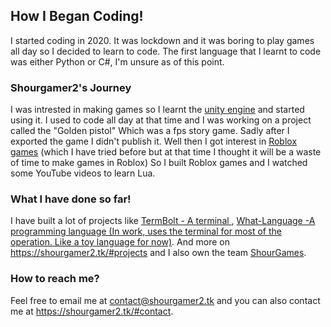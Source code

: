 ## How I Began Coding!

I started coding in 2020. It was lockdown and it was boring to play games all day so I decided to learn to code. The first language that I learnt to code was either Python or C#, I'm unsure as of this point.

### Shourgamer2's Journey

I was intrested in making games so I learnt the [unity engine](https://unity.com) and started using it. I used to code all day at that time and I was working on a project called the "Golden pistol"
Which was a fps story game. Sadly after I exported the game I didn't publish it. Well then I got interest in [Roblox games](https://roblox.com/groups/11702007/shour-games) (which I have tried before but at that time I thought it will be a waste of time to make games in Roblox)
So I built Roblox games and I watched some YouTube videos to learn Lua.

### What I have done so far!

I have built a lot of projects like [TermBolt - A terminal ](https://github.com/shourgamer2/termbolt), [What-Language -A programming language (In work, uses the terminal for most of the operation. Like a toy language for now)](https://github.com/what-language).
And more on https://shourgamer2.tk/#projects and I also own the team [ShourGames](https://github.com/shourgames).

### How to reach me?

Feel free to email me at contact@shourgamer2.tk and you can also contact me at https://shourgamer2.tk/#contact.
